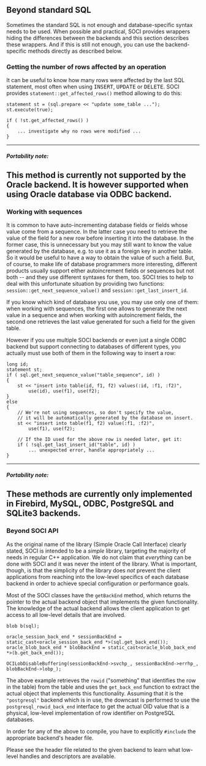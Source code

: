 ## Beyond standard SQL

Sometimes the standard SQL is not enough and database-specific syntax needs to be used. When possible and practical, SOCI provides wrappers hiding the differences between the backends and this section describes these wrappers. And if this is still not enough, you can use the backend-specific methods directly as described below.

### Getting the number of rows affected by an operation

It can be useful to know how many rows were affected by the last SQL statement, most often when using <tt>INSERT</tt>, <tt>UPDATE</tt> or <tt>DELETE</tt>. SOCI provides `statement::get_affected_rows()` method allowing to do this:

    statement st = (sql.prepare << "update some_table ...");
    st.execute(true);

    if ( !st.get_affected_rows() )
    {
        ... investigate why no rows were modified ...
    }

---
##### Portability note:
This method is currently not supported by the Oracle backend. It is however
supported when using Oracle database via ODBC backend.
---

### Working with sequences

It is common to have auto-incrementing database fields or fields whose value come from a sequence. In the latter case you need to retrieve the value of the field for a new row before inserting it into the database. In the former case, this is unnecessary but you may still want to know the value generated by the database, e.g. to use it as a foreign key in another table. So it would be useful to have a way to obtain the value of such a field. But, of course, to make life of database programmers more interesting, different products usually support either autoincrement fields or sequences but not both -- and they use different syntaxes for them, too. SOCI tries to help to deal with this unfortunate situation by providing two functions: `session::get_next_sequence_value()` and `session::get_last_insert_id`.

If you know which kind of database you use, you may use only one of them: when working with sequences, the first one allows to generate the next value in a sequence and when working with autoincrement fields, the second one retrieves the last value generated for such a field for the given table.

However if you use multiple SOCI backends or even just a single ODBC backend but support connecting to databases of different types, you actually must use both of them in the following way to insert a row:

    long id;
    statement st;
    if ( sql.get_next_sequence_value("table_sequence", id) )
    {
        st << "insert into table(id, f1, f2) values(:id, :f1, :f2)",
            use(id), use(f1), use(f2);
    }
    else
    {
        // We're not using sequences, so don't specify the value,
        // it will be automatically generated by the database on insert.
        st << "insert into table(f1, f2) value(:f1, :f2)",
            use(f1), use(f2);

        // If the ID used for the above row is needed later, get it:
        if ( !sql.get_last_insert_id("table", id) )
            ... unexpected error, handle appropriately ...
    }

---
##### Portability note:
These methods are currently only implemented in Firebird, MySQL, ODBC, PostgreSQL and SQLite3 backends.
---


### Beyond SOCI API

As the original name of the library (Simple Oracle Call Interface) clearly stated, SOCI is intended to be a *simple* library, targeting the majority of needs in regular C++ application. We do not claim that *everything* can be done with SOCI and it was never the intent of the library. What is important, though, is that the simplicity of the
library does *not* prevent the client applications from reaching into the low-level specifics of each database backend in order to achieve special configuration or performance goals.

Most of the SOCI classes have the `getBackEnd` method, which returns the pointer to the actual backend object that implements the given functionality. The knowledge of the actual backend allows the client application to get access to all low-level details that are involved.

    blob b(sql);

    oracle_session_back_end * sessionBackEnd = static_cast<oracle_session_back_end *>(sql.get_back_end());
    oracle_blob_back_end * blobBackEnd = static_cast<oracle_blob_back_end *>(b.get_back_end());

    OCILobDisableBuffering(sessionBackEnd->svchp_, sessionBackEnd->errhp_, blobBackEnd->lobp_);

The above example retrieves the `rowid` ("something" that identifies the row in the table) from the table and uses the `get_back_end` function to extract the actual object that implements this functionality. Assuming that it is the `"postgresql"` backend which is in use, the downcast is performed to use the `postgresql_rowid_back_end` interface to get the actual OID value that is a physical, low-level implementation of row identifier on PostgreSQL databases.

In order for any of the above to compile, you have to explicitly `#include` the appropriate backend's header file.

Please see the header file related to the given backend to learn what low-level handles and descriptors are available.